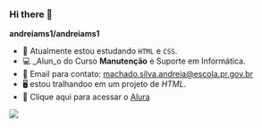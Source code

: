 ### Hi there 👋


**andreiams1/andreiams1** 

- 🔭 Atualmente estou estudando `HTML` e `CSS`.
- 💻 _Alun_o do Curso **Manutenção** e Suporte em Informática.
- 📧 Email para contato: machado.silva.andreia@escola.pr.gov.br
- 🖥️ estou tralhandoo em um projeto de _HTML_.
- 📎 Clique aqui para acessar o [Alura](https://www.alura.com.br/)


![](https://tenor.com/pt-BR/view/bear-done-typing-slow-sugar-bear-gif-15436243)


